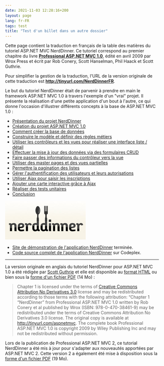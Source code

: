 ```yaml
---
date: 2021-11-03 12:28:16+200
layout: page
lang: fr-FR
tags: test
title: "Test d'un billet dans un autre dossier"
---
```


Cette page contient la traduction en français de la table des matières du
tutoriel ASP.NET MVC NerdDinner. Ce tutoriel correspond au premier chapitre du
livre **[
Professional ASP.NET MVC 1.0](http://www.amazon.fr/gp/product/0470384611?ie=UTF8&amp;tag=07arde-21&amp;linkCode=as2&amp;camp=1642&amp;creative=19458&amp;creativeASIN=0470384611)**, édité en avril 2009 par Wrox Press
et écrit par Rob Conery, Scott Hanselman, Phil Haack et Scott Guthrie.

Pour simplifier la gestion de la traduction, l'URL de la version originale
de cette traduction est **<http://tinyurl.com/NerdDinnerFR>**.

Le but du tutoriel NerdDinner était de parvenir à prendre en main le
framework ASP.NET MVC 1.0 à travers l'exemple d'un "vrai" projet. Il présente
la réalisation d'une petite application d'un bout à l'autre, ce qui donne
l'occasion d'illustrer différents concepts à la base de ASP.NET MVC
1.0 :

* [Présentation du projet NerdDinner](/nerddinner/presentation-tutoriel/)
* [Création du projet ASP.NET MVC 1.0](/nerddinner/file-new-project/)
* [Comment créer la base de données](/nerddinner/creation-base-donnees/)
* [Construire le modèle et définir des règles métiers](/nerddinner/construire-modele/)
* [Utiliser les contrôleurs et les vues pour réaliser une interface liste / détail](/nerddinner/controleurs-vues/)
* [Effectuer la mise à jour des données via des formulaires CRUD](/nerddinner/formulaires-crud/)
* [Faire passer des informations du contrôleur vers la vue](/nerddinner/viewdata-viewmodel/)
* [Utiliser des master pages et des vues partielles](/nerddinner/master-page-vues-partielles/)
* [Permettre la pagination des listes](/nerddinner/gerer-pagination/)
* [Gérer l'authentification des utilisateurs et leurs autorisations](/nerddinner/authentification-autorisation/)
* [Utiliser Ajax pour saisir les inscriptions](/nerddinner/utiliser-ajax/)
* [Ajouter une carte interactive grâce à Ajax](/nerddinner/ajouter-carte-ajax/)
* [Réaliser des tests unitaires](/nerddinner/realiser-tests-unitaires/)
* [Conclusion](/nerddinner/conclusion/)

![](/public/2009/nerddinner.jpg)

* [Site de démonstration de l'application NerdDinner](http://www.nerddinner.com/) terminée.
* [Code source complet de l'application NerdDinner](http://nerddinner.codeplex.com/) sur Codeplex.

---
La version originale en anglais du tutoriel NerdDinner pour ASP.NET MVC 1.0
a été rédigée par [Scott Guthrie](http://weblogs.asp.net/scottgu/archive/2009/03/10/free-asp-net-mvc-ebook-tutorial.aspx) et elle est disponible au [format
HTML](http://nerddinnerbook.s3.amazonaws.com/Intro.htm) ou bien sous la [forme d'un fichier PDF](http://aspnetmvcbook.s3.amazonaws.com/aspnetmvc-nerdinner_v1.pdf) (14 Mo) :

> Chapter 1 is licensed under the terms of [Creative
> Commons Attribution No Derivatives 3.0](http://creativecommons.org/licenses/by-nd/3.0/us/) license and may be redistributed
> according to those terms with the following attribution: “Chapter 1
> “NerdDinner” from Professional ASP.NET MVC 1.0 written by Rob Conery et al
> published by Wrox (ISBN: 978-0-470-38461-9) may be redistributed under the
> terms of Creative Commons Attribution No Derivatives 3.0 license. The original
> copy is available at <http://tinyurl.com/aspnetmvc>. The complete book Professional ASP.NET
> MVC 1.0 is copyright 2009 by Wiley Publishing Inc and may not be redistributed
> without permission.

Lors de la publication de Professional ASP.NET MVC 2, ce tutorial NerdDinner
a été mis à jour pour s'adapter aux nouveautés apportées par ASP.NET MVC 2.
Cette version 2 a également été mise à disposition sous la [forme d'un fichier PDF](http://content.wrox.com/wroxfiles/aspnetmvc-nerdinner_v2.pdf) (19 Mo).
